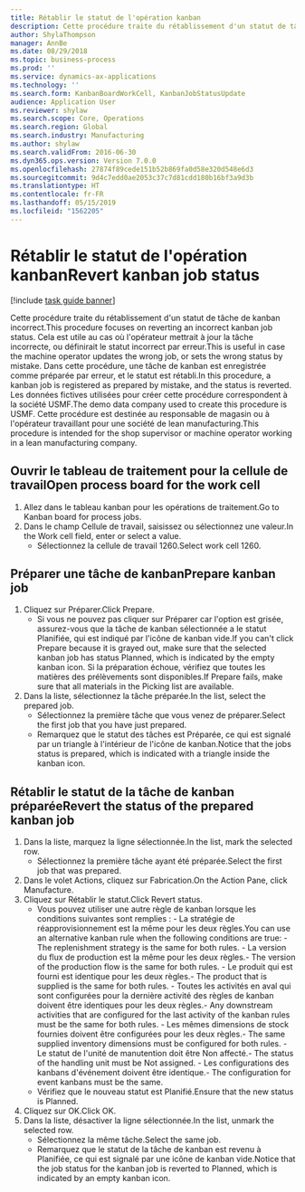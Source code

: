 ```yaml
---
title: Rétablir le statut de l'opération kanban
description: Cette procédure traite du rétablissement d'un statut de tâche de kanban incorrect.
author: ShylaThompson
manager: AnnBe
ms.date: 08/29/2018
ms.topic: business-process
ms.prod: ''
ms.service: dynamics-ax-applications
ms.technology: ''
ms.search.form: KanbanBoardWorkCell, KanbanJobStatusUpdate
audience: Application User
ms.reviewer: shylaw
ms.search.scope: Core, Operations
ms.search.region: Global
ms.search.industry: Manufacturing
ms.author: shylaw
ms.search.validFrom: 2016-06-30
ms.dyn365.ops.version: Version 7.0.0
ms.openlocfilehash: 27874f89cede151b52b869fa0d58e320d548e6d3
ms.sourcegitcommit: 9d4c7edd0ae2053c37c7d81cdd180b16bf3a9d3b
ms.translationtype: HT
ms.contentlocale: fr-FR
ms.lasthandoff: 05/15/2019
ms.locfileid: "1562205"
---
```

# <a name="revert-kanban-job-status"></a><span data-ttu-id="0591b-103">Rétablir le statut de l'opération kanban</span><span class="sxs-lookup"><span data-stu-id="0591b-103">Revert kanban job status</span></span>

[!include [task guide banner](../../includes/task-guide-banner.md)]

<span data-ttu-id="0591b-104">Cette procédure traite du rétablissement d'un statut de tâche de kanban incorrect.</span><span class="sxs-lookup"><span data-stu-id="0591b-104">This procedure focuses on reverting an incorrect kanban job status.</span></span> <span data-ttu-id="0591b-105">Cela est utile au cas où l'opérateur mettrait à jour la tâche incorrecte, ou définirait le statut incorrect par erreur.</span><span class="sxs-lookup"><span data-stu-id="0591b-105">This is useful in case the machine operator updates the wrong job, or sets the wrong status by mistake.</span></span> <span data-ttu-id="0591b-106">Dans cette procédure, une tâche de kanban est enregistrée comme préparée par erreur, et le statut est rétabli.</span><span class="sxs-lookup"><span data-stu-id="0591b-106">In this procedure, a kanban job is registered as prepared by mistake, and the status is reverted.</span></span> <span data-ttu-id="0591b-107">Les données fictives utilisées pour créer cette procédure correspondent à la société USMF.</span><span class="sxs-lookup"><span data-stu-id="0591b-107">The demo data company used to create this procedure is USMF.</span></span> <span data-ttu-id="0591b-108">Cette procédure est destinée au responsable de magasin ou à l'opérateur travaillant pour une société de lean manufacturing.</span><span class="sxs-lookup"><span data-stu-id="0591b-108">This procedure is intended for the shop supervisor or machine operator working in a lean manufacturing company.</span></span>


## <a name="open-process-board-for-the-work-cell"></a><span data-ttu-id="0591b-109">Ouvrir le tableau de traitement pour la cellule de travail</span><span class="sxs-lookup"><span data-stu-id="0591b-109">Open process board for the work cell</span></span>
1. <span data-ttu-id="0591b-110">Allez dans le tableau kanban pour les opérations de traitement.</span><span class="sxs-lookup"><span data-stu-id="0591b-110">Go to Kanban board for process jobs.</span></span>
2. <span data-ttu-id="0591b-111">Dans le champ Cellule de travail, saisissez ou sélectionnez une valeur.</span><span class="sxs-lookup"><span data-stu-id="0591b-111">In the Work cell field, enter or select a value.</span></span>
    * <span data-ttu-id="0591b-112">Sélectionnez la cellule de travail 1260.</span><span class="sxs-lookup"><span data-stu-id="0591b-112">Select work cell 1260.</span></span>  

## <a name="prepare-kanban-job"></a><span data-ttu-id="0591b-113">Préparer une tâche de kanban</span><span class="sxs-lookup"><span data-stu-id="0591b-113">Prepare kanban job</span></span>
1. <span data-ttu-id="0591b-114">Cliquez sur Préparer.</span><span class="sxs-lookup"><span data-stu-id="0591b-114">Click Prepare.</span></span>
    * <span data-ttu-id="0591b-115">Si vous ne pouvez pas cliquer sur Préparer car l'option est grisée, assurez-vous que la tâche de kanban sélectionnée a le statut Planifiée, qui est indiqué par l'icône de kanban vide.</span><span class="sxs-lookup"><span data-stu-id="0591b-115">If you can't click Prepare because it is grayed out, make sure that the selected kanban job has status Planned, which is indicated by the empty kanban icon.</span></span> <span data-ttu-id="0591b-116">Si la préparation échoue, vérifiez que toutes les matières des prélèvements sont disponibles.</span><span class="sxs-lookup"><span data-stu-id="0591b-116">If Prepare fails, make sure that all materials in the Picking list are available.</span></span>  
2. <span data-ttu-id="0591b-117">Dans la liste, sélectionnez la tâche préparée.</span><span class="sxs-lookup"><span data-stu-id="0591b-117">In the list, select the prepared job.</span></span>
    * <span data-ttu-id="0591b-118">Sélectionnez la première tâche que vous venez de préparer.</span><span class="sxs-lookup"><span data-stu-id="0591b-118">Select the first job that you have just prepared.</span></span>  
    * <span data-ttu-id="0591b-119">Remarquez que le statut des tâches est Préparée, ce qui est signalé par un triangle à l'intérieur de l'icône de kanban.</span><span class="sxs-lookup"><span data-stu-id="0591b-119">Notice that the jobs status is prepared, which is indicated with a triangle inside the kanban icon.</span></span>  

## <a name="revert-the-status-of-the-prepared-kanban-job"></a><span data-ttu-id="0591b-120">Rétablir le statut de la tâche de kanban préparée</span><span class="sxs-lookup"><span data-stu-id="0591b-120">Revert the status of the prepared kanban job</span></span>
1. <span data-ttu-id="0591b-121">Dans la liste, marquez la ligne sélectionnée.</span><span class="sxs-lookup"><span data-stu-id="0591b-121">In the list, mark the selected row.</span></span>
    * <span data-ttu-id="0591b-122">Sélectionnez la première tâche ayant été préparée.</span><span class="sxs-lookup"><span data-stu-id="0591b-122">Select the first job that was prepared.</span></span>  
2. <span data-ttu-id="0591b-123">Dans le volet Actions, cliquez sur Fabrication.</span><span class="sxs-lookup"><span data-stu-id="0591b-123">On the Action Pane, click Manufacture.</span></span>
3. <span data-ttu-id="0591b-124">Cliquez sur Rétablir le statut.</span><span class="sxs-lookup"><span data-stu-id="0591b-124">Click Revert status.</span></span>
    * <span data-ttu-id="0591b-125">Vous pouvez utiliser une autre règle de kanban lorsque les conditions suivantes sont remplies : - La stratégie de réapprovisionnement est la même pour les deux règles.</span><span class="sxs-lookup"><span data-stu-id="0591b-125">You can use an alternative kanban rule when the following conditions are true:  - The replenishment strategy is the same for both rules.</span></span>  <span data-ttu-id="0591b-126">- La version du flux de production est la même pour les deux règles.</span><span class="sxs-lookup"><span data-stu-id="0591b-126">- The version of the production flow is the same for both rules.</span></span>  <span data-ttu-id="0591b-127">- Le produit qui est fourni est identique pour les deux règles.</span><span class="sxs-lookup"><span data-stu-id="0591b-127">- The product that is supplied is the same for both rules.</span></span>  <span data-ttu-id="0591b-128">- Toutes les activités en aval qui sont configurées pour la dernière activité des règles de kanban doivent être identiques pour les deux règles.</span><span class="sxs-lookup"><span data-stu-id="0591b-128">- Any downstream activities that are configured for the last activity of the kanban rules must be the same for both rules.</span></span>  <span data-ttu-id="0591b-129">- Les mêmes dimensions de stock fournies doivent être configurées pour les deux règles.</span><span class="sxs-lookup"><span data-stu-id="0591b-129">- The same supplied inventory dimensions must be configured for both rules.</span></span>  <span data-ttu-id="0591b-130">- Le statut de l'unité de manutention doit être Non affecté.</span><span class="sxs-lookup"><span data-stu-id="0591b-130">- The status of the handling unit must be Not assigned.</span></span>  <span data-ttu-id="0591b-131">- Les configurations des kanbans d'événement doivent être identique.</span><span class="sxs-lookup"><span data-stu-id="0591b-131">- The configuration for event kanbans must be the same.</span></span>  
    * <span data-ttu-id="0591b-132">Vérifiez que le nouveau statut est Planifié.</span><span class="sxs-lookup"><span data-stu-id="0591b-132">Ensure that the new status is Planned.</span></span>  
4. <span data-ttu-id="0591b-133">Cliquez sur OK.</span><span class="sxs-lookup"><span data-stu-id="0591b-133">Click OK.</span></span>
5. <span data-ttu-id="0591b-134">Dans la liste, désactiver la ligne sélectionnée.</span><span class="sxs-lookup"><span data-stu-id="0591b-134">In the list, unmark the selected row.</span></span>
    * <span data-ttu-id="0591b-135">Sélectionnez la même tâche.</span><span class="sxs-lookup"><span data-stu-id="0591b-135">Select the same job.</span></span>  
    * <span data-ttu-id="0591b-136">Remarquez que le statut de la tâche de kanban est revenu à Planifiée, ce qui est signalé par une icône de kanban vide.</span><span class="sxs-lookup"><span data-stu-id="0591b-136">Notice that the job status for the kanban job is reverted to Planned, which is indicated by an empty kanban icon.</span></span>  

